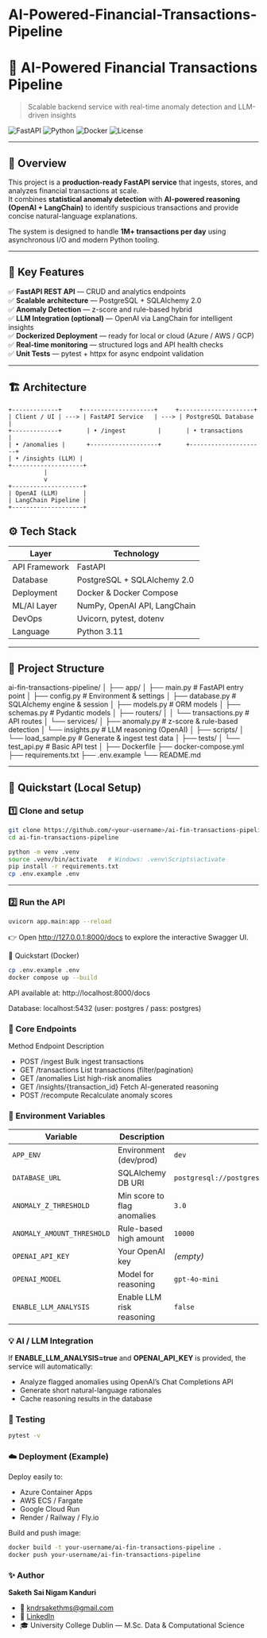 # AI-Powered-Financial-Transactions-Pipeline

# 💸 AI-Powered Financial Transactions Pipeline  
> Scalable backend service with real-time anomaly detection and LLM-driven insights

![FastAPI](https://img.shields.io/badge/FastAPI-0.115.0-009688?logo=fastapi)
![Python](https://img.shields.io/badge/Python-3.11-blue?logo=python)
![Docker](https://img.shields.io/badge/Docker-ready-0db7ed?logo=docker)
![License](https://img.shields.io/badge/license-MIT-green)

---

## 📘 Overview
This project is a **production-ready FastAPI service** that ingests, stores, and analyzes financial transactions at scale.  
It combines **statistical anomaly detection** with **AI-powered reasoning (OpenAI + LangChain)** to identify suspicious transactions and provide concise natural-language explanations.

The system is designed to handle **1M+ transactions per day** using asynchronous I/O and modern Python tooling.

---

## 🚀 Key Features

✅ **FastAPI REST API** — CRUD and analytics endpoints  
✅ **Scalable architecture** — PostgreSQL + SQLAlchemy 2.0  
✅ **Anomaly Detection** — z-score and rule-based hybrid  
✅ **LLM Integration (optional)** — OpenAI via LangChain for intelligent insights  
✅ **Dockerized Deployment** — ready for local or cloud (Azure / AWS / GCP)  
✅ **Real-time monitoring** — structured logs and API health checks  
✅ **Unit Tests** — pytest + httpx for async endpoint validation  

---

## 🏗️ Architecture

```text
+-------------+     +--------------------+     +---------------------+
| Client / UI | ---> | FastAPI Service   | ---> | PostgreSQL Database |
+-------------+       | • /ingest         |       | • transactions      |
| • /anomalies |      +-------------------+       +---------------------+
| • /insights (LLM) |
+--------------------+
          |
          v
+--------------------+
| OpenAI (LLM)       |
| LangChain Pipeline |
+--------------------+
```

## ⚙️ Tech Stack

| Layer | Technology |
|-------|-------------|
| API Framework | FastAPI |
| Database | PostgreSQL + SQLAlchemy 2.0 |
| Deployment | Docker & Docker Compose |
| ML/AI Layer | NumPy, OpenAI API, LangChain |
| DevOps | Uvicorn, pytest, dotenv |
| Language | Python 3.11 |

---

## 📂 Project Structure

ai-fin-transactions-pipeline/
│
├── app/
│ ├── main.py # FastAPI entry point
│ ├── config.py # Environment & settings
│ ├── database.py # SQLAlchemy engine & session
│ ├── models.py # ORM models
│ ├── schemas.py # Pydantic models
│ ├── routers/
│ │ └── transactions.py # API routes
│ └── services/
│ ├── anomaly.py # z-score & rule-based detection
│ └── insights.py # LLM reasoning (OpenAI)
│
├── scripts/
│ └── load_sample.py # Generate & ingest test data
│
├── tests/
│ └── test_api.py # Basic API test
│
├── Dockerfile
├── docker-compose.yml
├── requirements.txt
├── .env.example
└── README.md

---

## 🧪 Quickstart (Local Setup)

### 1️⃣ Clone and setup
```bash
git clone https://github.com/<your-username>/ai-fin-transactions-pipeline.git
cd ai-fin-transactions-pipeline

python -m venv .venv
source .venv/bin/activate   # Windows: .venv\Scripts\activate
pip install -r requirements.txt
cp .env.example .env
```
---

### 2️⃣ Run the API
```bash
uvicorn app.main:app --reload
```
👉 Open http://127.0.0.1:8000/docs to explore the interactive Swagger UI.

🐳 Quickstart (Docker)
```bash
cp .env.example .env
docker compose up --build
```
API available at: http://localhost:8000/docs

Database: localhost:5432 (user: postgres / pass: postgres)

### 🔎 Core Endpoints
Method	Endpoint	Description
- POST	/ingest	Bulk ingest transactions
- GET	/transactions	List transactions (filter/pagination)
- GET	/anomalies	List high-risk anomalies
- GET	/insights/{transaction_id}	Fetch AI-generated reasoning
- POST	/recompute	Recalculate anomaly scores

### 🧰 Environment Variables
| Variable | Description | Default |
|-----------|--------------|----------|
| `APP_ENV` | Environment (dev/prod) | `dev` |
| `DATABASE_URL` | SQLAlchemy DB URI | `postgresql://postgres:postgres@db:5432/transactions` |
| `ANOMALY_Z_THRESHOLD` | Min score to flag anomalies | `3.0` |
| `ANOMALY_AMOUNT_THRESHOLD` | Rule-based high amount | `10000` |
| `OPENAI_API_KEY` | Your OpenAI key | *(empty)* |
| `OPENAI_MODEL` | Model for reasoning | `gpt-4o-mini` |
| `ENABLE_LLM_ANALYSIS` | Enable LLM risk reasoning | `false` |


### 💡 AI / LLM Integration
If **ENABLE_LLM_ANALYSIS=true** and **OPENAI_API_KEY** is provided, the service will automatically:
- Analyze flagged anomalies using OpenAI’s Chat Completions API
- Generate short natural-language rationales
- Cache reasoning results in the database

### 🧮 Testing
```bash
pytest -v
```

### ☁️ Deployment (Example)
Deploy easily to:
 - Azure Container Apps
 - AWS ECS / Fargate
 - Google Cloud Run
 - Render / Railway / Fly.io

Build and push image:
```bash
docker build -t your-username/ai-fin-transactions-pipeline .
docker push your-username/ai-fin-transactions-pipeline
```
### ✨ Author
**Saketh Sai Nigam Kanduri**
- 📧 kndrsakethms@gmail.com
- 🔗 [LinkedIn](www.linkedin.com/in/kandurisakethsainigam)
- 🎓 University College Dublin — M.Sc. Data & Computational Science
